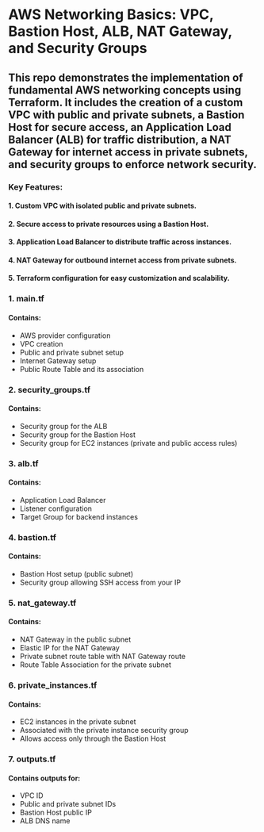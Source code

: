 # AWS Networking Basics: VPC, Bastion Host, ALB, NAT Gateway, and Security Groups
## This repo demonstrates the implementation of fundamental AWS networking concepts using Terraform. It includes the creation of a custom VPC with public and private subnets, a Bastion Host for secure access, an Application Load Balancer (ALB) for traffic distribution, a NAT Gateway for internet access in private subnets, and  security groups to enforce network security.

### Key Features:
#### 1. Custom VPC with isolated public and private subnets.
#### 2. Secure access to private resources using a Bastion Host.
#### 3. Application Load Balancer to distribute traffic across instances.
#### 4. NAT Gateway for outbound internet access from private subnets.
#### 5. Terraform configuration for easy customization and scalability.

### 1. main.tf   
#### Contains:
- AWS provider configuration
- VPC creation
- Public and private subnet setup
- Internet Gateway setup
- Public Route Table and its association


### 2. security_groups.tf
#### Contains:
- Security group for the ALB
- Security group for the Bastion Host
- Security group for EC2 instances (private and public access rules)

### 3. alb.tf
#### Contains:
- Application Load Balancer
- Listener configuration
- Target Group for backend instances
### 4. bastion.tf
#### Contains:
- Bastion Host setup (public subnet)
- Security group allowing SSH access from your IP
### 5. nat_gateway.tf
#### Contains:
- NAT Gateway in the public subnet
- Elastic IP for the NAT Gateway
- Private subnet route table with NAT Gateway route
- Route Table Association for the private subnet
### 6. private_instances.tf
#### Contains:
- EC2 instances in the private subnet
- Associated with the private instance security group
- Allows access only through the Bastion Host
### 7. outputs.tf
#### Contains outputs for:
- VPC ID
- Public and private subnet IDs
- Bastion Host public IP
- ALB DNS name
